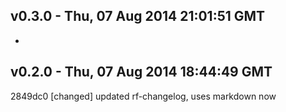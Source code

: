 v0.3.0 - Thu, 07 Aug 2014 21:01:51 GMT
--------------------------------------

- 


v0.2.0 - Thu, 07 Aug 2014 18:44:49 GMT
--------------------------------------

2849dc0 [changed] updated rf-changelog, uses markdown now


